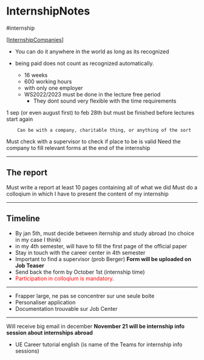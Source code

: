 # InternshipNotes
#internship

[[InternshipCompanies]]

- You can do it anywhere in the world as long as its recognized 
- being paid does not count as recognized automatically.


  - 16 weeks 
  - 600 working hours 
  - with only one employer
  - WS2022/2023 must be done in the lecture free period
    - They dont sound very flexible with the time requirements
  
1 sep (or even august first) to feb 28th but must be finished before lectures start again

        Can be with a company, charitable thing, or anything of the sort 
Must check with a supervisor to check if place to be is valid
Need the company to fill relevant forms at the end of the internship

****

## The report
Must write a report at least 10 pages containing all of what we did
Must do a colloqium in which I have to present the content of my internship

****
## Timeline
- By jan 5th, must decide between iternship and study abroad (no choice in my case I think)
- in my 4th semester, will have to fill the first page of the official paper 
- Stay in touch with the career center in 4th semester
- Important to find a supervisor (prob Berger) **Form will be uploaded on Job Teaser**
- Send back the form by October 1st (internship time)
- <span style="color:red">Participation in colloqium is mandatory</span>.
****
- Frapper large, ne pas se concentrer sur une seule boite
- Personaliser application
- Documentation trouvable sur Job Center
****
Will receive big email in december
**November 21 will be internship info session about internships abroad**
- UE Career tutorial english (is name of the Teams for internship info sessions)

[//begin]: # "Autogenerated link references for markdown compatibility"
[InternshipCompanies]: InternshipCompanies.md "InternshipCompanies"
[//end]: # "Autogenerated link references"